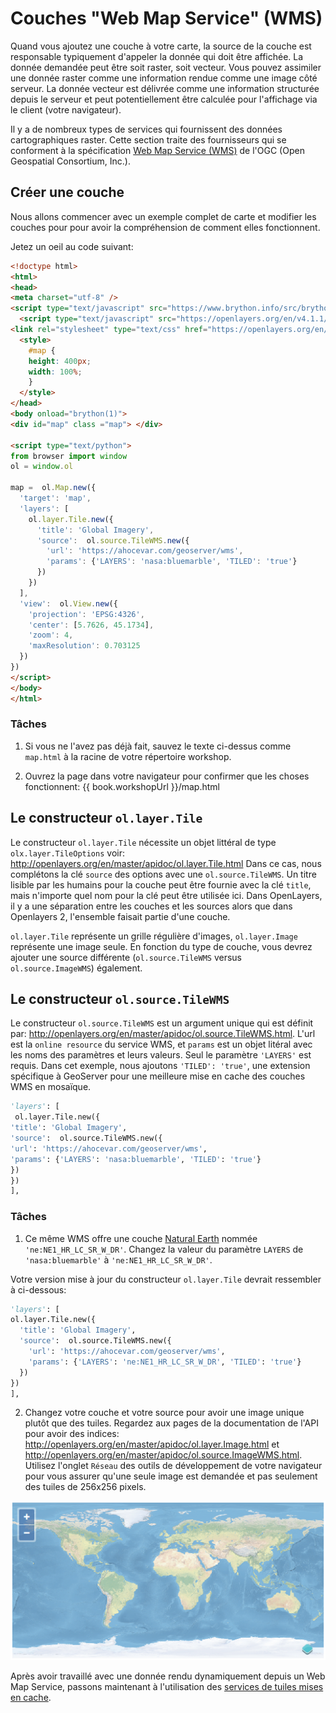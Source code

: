 # Couches "Web Map Service" (WMS)

Quand vous ajoutez une couche à votre carte, la source de la couche est responsable typiquement d'appeler la donnée qui doit être affichée. La donnée demandée peut être soit raster, soit vecteur. Vous pouvez assimiler une donnée raster comme une information rendue comme une image côté serveur. La donnée vecteur est délivrée comme une information structurée depuis le serveur et peut potentiellement être calculée pour l'affichage via le client (votre navigateur).

Il y a  de nombreux types de services qui fournissent des données cartographiques raster. Cette section traite des fournisseurs qui se conforment à la spécification [Web Map Service (WMS)](http://www.opengeospatial.org/standards/wms) de l'OGC (Open Geospatial Consortium, Inc.).

## Créer une couche

Nous allons commencer avec un exemple complet de carte et modifier les couches pour pour avoir la compréhension de comment elles fonctionnent.

Jetez un oeil au code suivant:

```html
<!doctype html>
<html>
<head>
<meta charset="utf-8" />
<script type="text/javascript" src="https://www.brython.info/src/brython.js"></script>
  <script type="text/javascript" src="https://openlayers.org/en/v4.1.1/build/ol.js"></script>
<link rel="stylesheet" type="text/css" href="https://openlayers.org/en/v4.1.1/css/ol.css">
  <style>
    #map {
    height: 400px;
    width: 100%;
    }
  </style>
</head>
<body onload="brython(1)">
<div id="map" class ="map"> </div>

<script type="text/python">
from browser import window
ol = window.ol

map =  ol.Map.new({
  'target': 'map',
  'layers': [
    ol.layer.Tile.new({
      'title': 'Global Imagery',
      'source':  ol.source.TileWMS.new({
        'url': 'https://ahocevar.com/geoserver/wms',
        'params': {'LAYERS': 'nasa:bluemarble', 'TILED': 'true'}
      })
    })
  ],
  'view':  ol.View.new({
    'projection': 'EPSG:4326',
    'center': [5.7626, 45.1734],
    'zoom': 4,
    'maxResolution': 0.703125
  })
})
</script>
</body>
</html>
```

### Tâches

1. Si vous ne l'avez pas déjà fait, sauvez le texte ci-dessus comme `map.html` à la racine de votre répertoire workshop.

1. Ouvrez la page dans votre navigateur pour confirmer que les choses fonctionnent: {{ book.workshopUrl }}/map.html

## Le constructeur `ol.layer.Tile`

Le constructeur `ol.layer.Tile` nécessite un objet littéral de type `olx.layer.TileOptions` voir: http://openlayers.org/en/master/apidoc/ol.layer.Tile.html
Dans ce cas, nous complétons la clé `source` des options avec une `ol.source.TileWMS`.
Un titre lisible par les humains pour la couche peut être fournie avec la clé `title`, mais n'importe quel nom pour la clé peut être utilisée ici.
Dans OpenLayers, il y a une séparation entre les couches et les sources alors que dans Openlayers 2, l'ensemble faisait partie d'une couche.

`ol.layer.Tile` représente un grille régulière d'images, `ol.layer.Image` représente une image seule. En fonction du type de couche, vous devrez ajouter une source différente (`ol.source.TileWMS` versus `ol.source.ImageWMS`) également.

## Le constructeur `ol.source.TileWMS`

Le constructeur `ol.source.TileWMS` est un argument unique qui est définit par: http://openlayers.org/en/master/apidoc/ol.source.TileWMS.html.
L'url est la `online resource` du service WMS, et `params` est un objet litéral avec les noms des paramètres et leurs valeurs. Seul le paramètre `'LAYERS'` est requis. Dans cet exemple, nous ajoutons `'TILED': 'true'`, une extension spécifique à GeoServer pour une meilleure mise en cache des couches WMS en mosaïque.

```python
'layers': [
 ol.layer.Tile.new({
'title': 'Global Imagery',
'source':  ol.source.TileWMS.new({
'url': 'https://ahocevar.com/geoserver/wms',
'params': {'LAYERS': 'nasa:bluemarble', 'TILED': 'true'}
})
})
],
```

### Tâches

1. Ce même WMS offre une couche [Natural Earth](http://www.naturalearthdata.com/) nommée `'ne:NE1_HR_LC_SR_W_DR'`. Changez la valeur du paramètre `LAYERS` de `'nasa:bluemarble'` à `'ne:NE1_HR_LC_SR_W_DR'`.

  Votre version mise à jour du constructeur `ol.layer.Tile` devrait ressembler à ci-dessous:

  ```python
'layers': [
  ol.layer.Tile.new({
    'title': 'Global Imagery',
    'source':  ol.source.TileWMS.new({
      'url': 'https://ahocevar.com/geoserver/wms',
      'params': {'LAYERS': 'ne:NE1_HR_LC_SR_W_DR', 'TILED': 'true'}
    })
  })
],
  ```

2. Changez votre couche et votre source pour avoir une image unique plutôt que des tuiles. Regardez aux pages de la documentation de l'API pour avoir des indices: http://openlayers.org/en/master/apidoc/ol.layer.Image.html et http://openlayers.org/en/master/apidoc/ol.source.ImageWMS.html. Utilisez l'onglet `Réseau` des outils de développement de votre navigateur pour vous assurer qu'une seule image est demandée et pas seulement des tuiles de 256x256 pixels.

  ![Un WMS comme source image](wms1.png)

Après avoir travaillé avec une donnée rendu dynamiquement depuis un Web Map Service, passons maintenant à l'utilisation des [services de tuiles mises en cache](cached.md).
